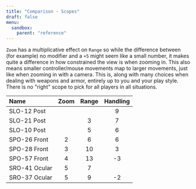 ```yaml
---
title: "Comparison - Scopes"
draft: false
menu:
  sandbox:
    parent: "reference"
---
```


`Zoom` has a multiplicative effect on `Range` so while the difference between (for example) no modifier and a `+5` might seem like a small number, it makes quite a difference in how constrained the view is when zooming in. This also means smaller controller/mouse movements map to larger movements, just like when zooming in with a camera. This is, along with many choices when dealing with weapons and armor, entirely up to you and your play style. There is no "right" scope to pick for all players in all situations.

|Name | Zoom | Range | Handling |
|:-|:-:|:-:|:-:|
|SLO-12 Post|||9|
|SLO-21 Post||3|7|
|SLO-10 Post||5|6|
|SPO-26 Front|2|6|6|
|SPO-28 Front|3|10|3|
|SPO-57 Front|4|13|-3|
|SRO-41 Ocular|5|7||
|SRO-37 Ocular|5|9|-2|
